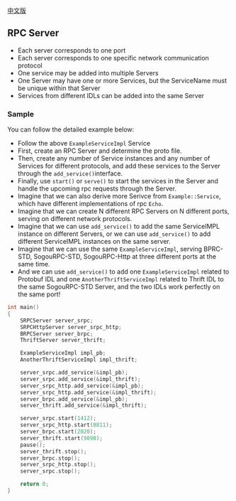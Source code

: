 [中文版](/docs/tutorial-03-server.md)

## RPC Server

- Each server corresponds to one port
- Each server corresponds to one specific network communication protocol
- One service may be added into multiple Servers
- One Server may have one or more Services, but the ServiceName must be unique within that Server
- Services from different IDLs can be added into the same Server

### Sample

You can follow the detailed example below:

- Follow the above `ExampleServiceImpl` Service
- First, create an RPC Server and determine the proto file.
- Then, create any number of Service instances and any number of Services for different protocols, and add these services to the Server through the `add_service()`interface.
- Finally, use `start()` or `serve()` to start the services in the Server and handle the upcoming rpc requests through the Server.
- Imagine that we can also derive more Serivce from `Example::Service`, which have different implementations of rpc `Echo`.
- Imagine that we can create N different RPC Servers on N different ports, serving on different network protocols.
- Imagine that we can use `add_service()` to add the same ServiceIMPL instance on different Servers, or we can use `add_service()` to add different ServiceIMPL instances on the same server.
- Imagine that we can use the same `ExampleServiceImpl`, serving BPRC-STD, SogouRPC-STD, SogouRPC-Http at three different ports at the same time.
- And we can use `add_service()` to add one `ExampleServiceImpl` related to Protobuf IDL and one `AnotherThriftServiceImpl` related to Thrift IDL to the same SogouRPC-STD Server, and the two IDLs work perfectly on the same port!

~~~cpp
int main()
{
    SRPCServer server_srpc;
    SRPCHttpServer server_srpc_http;
    BRPCServer server_brpc;
    ThriftServer server_thrift;

    ExampleServiceImpl impl_pb;
    AnotherThriftServiceImpl impl_thrift;

    server_srpc.add_service(&impl_pb);
    server_srpc.add_service(&impl_thrift);
    server_srpc_http.add_service(&impl_pb);
    server_srpc_http.add_service(&impl_thrift);
    server_brpc.add_service(&impl_pb);
    server_thrift.add_service(&impl_thrift);

    server_srpc.start(1412);
    server_srpc_http.start(8811);
    server_brpc.start(2020);
    server_thrift.start(9090);
    pause();
    server_thrift.stop();
    server_brpc.stop();
    server_srpc_http.stop();
    server_srpc.stop();

    return 0;
}
~~~

